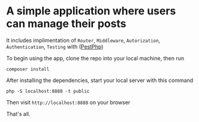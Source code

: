 # A simple application where users can manage their **posts**

It includes implimentation of `Router`, `Middleware`, `Autorization`, `Authentication`, `Testing` with ([PestPhp](https://pestphp.com/))

To begin using the app, clone the repo into your local machine, then run

```
composer install
```

After installing the dependencies, start your local server with this command

```
php -S localhost:8888 -t public
```

Then visit `http://localhost:8888` on your browser

That's all.









